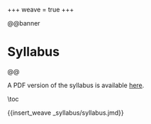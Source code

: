 +++
weave = true
+++

@@banner
# Syllabus
@@

A PDF version of the syllabus is available [here](/_syllabus/syllabus.pdf).

\toc

{{insert_weave _syllabus/syllabus.jmd}}
